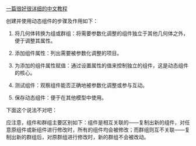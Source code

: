 

[一篇很好很详细的中文教程](https://www.bilibili.com/read/cv10430754)


创建并使用动态组件的步骤及作用如下：

1. 将几何体转换为组或群组：将需要参数化调整的组件独立于其他几何体之外，便于调整其属性。

2. 添加组件属性：列出需要被参数化调整的项目。

3. 为添加的组件属性赋值：通过设置属性的值来控制独立的组件，这是动态组件的核心。

4. 测试组件：观察组件能否正确地被参数化调整或参与互动。

5. 保存动态组件：便于在其他模型中使用。


下面这个说法不对吧：

应注意，组件和群组主要区别如下：组件是相互关联的——复制出新的组件，对任意原组件或新组件进行修改时，所有的组件均会被修改；而群组则互不关联——复制出新的群组后，对原群组进行修改时，新的群组不会被改动。 





